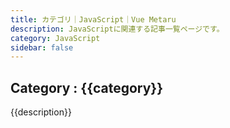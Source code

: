 ```yaml
---
title: カテゴリ｜JavaScript｜Vue Metaru
description: JavaScriptに関連する記事一覧ページです。
category: JavaScript
sidebar: false
---
```


## Category : {{category}}

{{description}}

<Articles :category="category" :pages="this.$site.pages"/>

<script>
export default {
  mounted: function () {
    this.category = this.$page.frontmatter.category
    this.description = this.$page.frontmatter.description
  },
  data: function () {
    return {
      category: '',
      description: '',
    }
  },
}
</script>